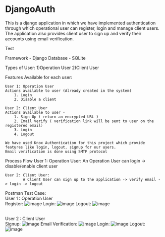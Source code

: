 # DjangoAuth
This is a django application in which we have implemented authentication through which operational user can register, login and manage client users. The application also provides client user to sign up and verify their accounts using email verification.

Test

Framework - Django
Database - SQLite

Types of User:
	1)Operation User
	2)Client User

Features Available for each user:

	User 1: Operation User
	Actions available to user (Already created in the system)
		1. Login
		2. Disable a client

	User 2: Client User
	Actions available to user -
		1. Sign Up ( return an encrypted URL )
		2. Email Verify ( verification link will be sent to user on the registered email)
		3. Login
		4. Logout

	We have used Knox Authentication for this project which provide features like login, logout, signup for our users. 
	Email verification is done using SMTP protocol
	
Process Flow 
	User 1: Operation User:
			An Operation User can login -> disable/enable client user 
	
	User 2: Client User:
			A Client User can sign up to the application -> verify email -> login -> logout

Postman Test Case:
\
	User 1 : Operation User
	\
		Register: 
	    ![image](https://user-images.githubusercontent.com/79376134/175765600-16aada56-6c12-437b-8174-304bb2953434.png)
            	Login: 
	    ![image](https://user-images.githubusercontent.com/79376134/175765614-ddb7359e-a938-468a-9d07-c40c4ff24619.png)
            	Logout: 
	    ![image](https://user-images.githubusercontent.com/79376134/175765632-19c07551-98df-4b9b-be4c-165d06eec81c.png)

\
	User 2 : Client User
	\
  		Signup: 
	    ![image](https://user-images.githubusercontent.com/79376134/175765657-4466eac2-99fa-477c-84e6-b482c642fff0.png)
            	Email Verification: 
	    ![image](https://user-images.githubusercontent.com/79376134/175649511-07af9377-eb18-45f8-9649-3277b315a734.png)
	    	Login:
		![image](https://user-images.githubusercontent.com/79376134/175765566-a836b720-64c9-4a4f-94da-404780b3fc1d.png)
		Logout:
		![image](https://user-images.githubusercontent.com/79376134/175765562-f4baa261-2953-41cf-9629-ab8fb9df2fee.png)

            

